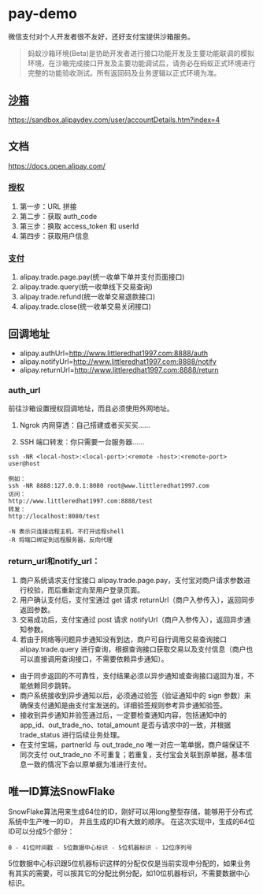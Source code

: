 # pay-demo

微信支付对个人开发者很不友好，还好支付宝提供沙箱服务。
> 蚂蚁沙箱环境(Beta)是协助开发者进行接口功能开发及主要功能联调的模拟环境，在沙箱完成接口开发及主要功能调试后，请务必在蚂蚁正式环境进行完整的功能验收测试。所有返回码及业务逻辑以正式环境为准。

## [沙箱](https://openhome.alipay.com/platform/appDaily.htm)
https://sandbox.alipaydev.com/user/accountDetails.htm?index=4

## 文档
https://docs.open.alipay.com/

### [授权](https://docs.open.alipay.com/284)
1. 第一步：URL 拼接
2. 第二步：获取 auth_code
3. 第三步：换取 access_token 和 userId
4. 第四步：获取用户信息

### [支付](https://docs.open.alipay.com/270)
1. alipay.trade.page.pay(统一收单下单并支付页面接口) 
2. alipay.trade.query(统一收单线下交易查询)
3. alipay.trade.refund(统一收单交易退款接口)
4. alipay.trade.close(统一收单交易关闭接口)

## 回调地址
- alipay.authUrl=http://www.littleredhat1997.com:8888/auth
- alipay.notifyUrl=http://www.littleredhat1997.com:8888/notify
- alipay.returnUrl=http://www.littleredhat1997.com:8888/return

### auth_url
前往沙箱设置授权回调地址，而且必须使用外网地址。

1. Ngrok 内网穿透：自己搭建或者买买买......

2. SSH 端口转发：你只需要一台服务器......
```
ssh -NR <local-host>:<local-port>:<remote -host>:<remote-port> user@host

例如：
ssh -NR 8888:127.0.0.1:8080 root@www.littleredhat1997.com
访问：
http://www.littleredhat1997.com:8888/test
转发：
http://localhost:8080/test

-N 表示只连接远程主机，不打开远程shell
-R 将端口绑定到远程服务器，反向代理
```

### return_url和notify_url：
1. 商户系统请求支付宝接口 alipay.trade.page.pay，支付宝对商户请求参数进行校验，而后重新定向至用户登录页面。
2. 用户确认支付后，支付宝通过 get 请求 returnUrl（商户入参传入），返回同步返回参数。
3. 交易成功后，支付宝通过 post 请求 notifyUrl（商户入参传入），返回异步通知参数。
4. 若由于网络等问题异步通知没有到达，商户可自行调用交易查询接口 alipay.trade.query 进行查询，根据查询接口获取交易以及支付信息（商户也可以直接调用查询接口，不需要依赖异步通知）。

- 由于同步返回的不可靠性，支付结果必须以异步通知或查询接口返回为准，不能依赖同步跳转。
- 商户系统接收到异步通知以后，必须通过验签（验证通知中的 sign 参数）来确保支付通知是由支付宝发送的。详细验签规则参考异步通知验签。
- 接收到异步通知并验签通过后，一定要检查通知内容，包括通知中的 app_id、out_trade_no、total_amount 是否与请求中的一致，并根据 trade_status 进行后续业务处理。
- 在支付宝端，partnerId 与 out_trade_no 唯一对应一笔单据，商户端保证不同次支付 out_trade_no 不可重复；若重复，支付宝会关联到原单据，基本信息一致的情况下会以原单据为准进行支付。

## 唯一ID算法SnowFlake
SnowFlake算法用来生成64位的ID，刚好可以用long整型存储，能够用于分布式系统中生产唯一的ID， 并且生成的ID有大致的顺序。 在这次实现中，生成的64位ID可以分成5个部分：
```
0 - 41位时间戳 - 5位数据中心标识 - 5位机器标识 - 12位序列号
```
5位数据中心标识跟5位机器标识这样的分配仅仅是当前实现中分配的，如果业务有其实的需要，可以按其它的分配比例分配，如10位机器标识，不需要数据中心标识。
 